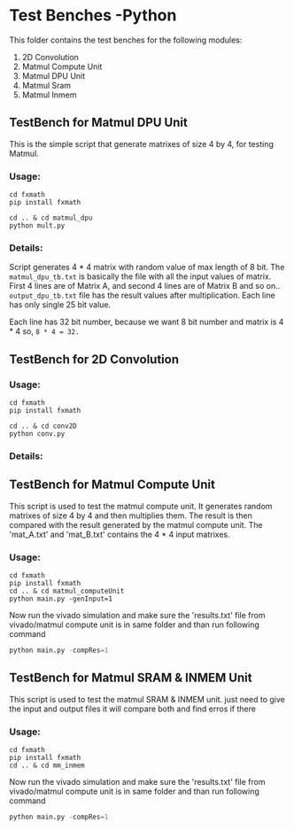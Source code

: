 # Test Benches -Python

This folder contains the test benches for the following modules:

1. 2D Convolution
2. Matmul Compute Unit
3. Matmul DPU Unit
4. Matmul Sram 
5. Matmul Inmem


## TestBench for Matmul DPU Unit

This is the simple script that generate matrixes of size 4 by 4, for testing Matmul.



### Usage:

```
cd fxmath
pip install fxmath

cd .. & cd matmul_dpu
python mult.py
```



### Details:

Script generates 4 * 4 matrix with random value of max length of 8 bit. The `matmul_dpu_tb.txt` is basically the file with all the input values of matrix. First 4 lines are of Matrix A, and second 4 lines are of Matrix B and so on.. `output_dpu_tb.txt` file has the result values after multiplication. Each line has only single 25 bit value.

Each line has 32 bit number, because we want 8 bit number and matrix is 4 * 4 so, `8 * 4 = 32.`



## TestBench for 2D Convolution



### Usage:

```
cd fxmath
pip install fxmath

cd .. & cd conv2D
python conv.py
```



### Details:




## TestBench for Matmul Compute Unit

This script is used to test the matmul compute unit. It generates random matrixes of size 4 by 4 and then multiplies them. The result is then compared with the result generated by the matmul compute unit.
The 'mat_A.txt' and 'mat_B.txt' contains the 4 * 4 input matrixes. 

### Usage:

```
cd fxmath
pip install fxmath
cd .. & cd matmul_computeUnit
python main.py -genInput=1 
```

Now run the vivado simulation and make sure the 'results.txt' file from vivado/matmul compute unit is in same folder and than run following command

```python
python main.py -compRes=1
```


## TestBench for Matmul SRAM & INMEM Unit

This script is used to test the matmul SRAM & INMEM unit. just need to give the input and output files it will compare both and find erros if there 

### Usage:

```
cd fxmath
pip install fxmath
cd .. & cd mm_inmem
```

Now run the vivado simulation and make sure the 'results.txt' file from vivado/matmul compute unit is in same folder and than run following command

```python
python main.py -compRes=1

```

